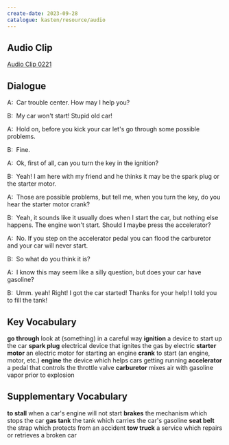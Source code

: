 ```yaml
---
create-date: 2023-09-28
catalogue: kasten/resource/audio
---
```


## Audio Clip
[Audio Clip 0221](https://archive.org/download/englishpod_all/englishpod_0221dg.mp3)

## Dialogue
A:  Car trouble center. How may I help you? 

B:  My car won't start! Stupid old car! 

A:  Hold on, before you kick your car let's go through some possible problems. 

B:  Fine. 

A:  Ok, first of all, can you turn the key in the ignition? 

B:  Yeah! I am here with my friend and he thinks it may be the spark plug or the starter motor. 

A:  Those are possible problems, but tell me, when you turn the key, do you hear the starter motor crank? 

B:  Yeah, it sounds like it usually does when I start the car, but nothing else happens.  The engine won't start. Should I maybe press the accelerator? 

A:  No. If you step on the accelerator pedal you can flood the carburetor and your car will never start. 

B:  So what do you think it is? 

A:  I know this may seem like a silly question, but does your car have gasoline? 

B:  Umm. yeah! Right! I got the car started! Thanks for your help! I told you to fill the tank! 

## Key Vocabulary
**go through**         look at (something) in a careful way
**ignition**           a device to start up the car
**spark plug**         electrical device that ignites the gas by electric
**starter motor**      an electric motor for starting an engine
**crank**              to start (an engine, motor, etc.)
**engine**             the device which helps cars getting running
**accelerator**        a pedal that controls the throttle valve
**carburetor**         mixes air with gasoline vapor prior to explosion

## Supplementary Vocabulary
**to stall**       when a car's engine will not start
**brakes**         the mechanism which stops the car
**gas tank**       the tank which carries the car's gasoline
**seat belt**      the strap which protects from an accident
**tow truck**      a service which repairs or retrieves a broken car
